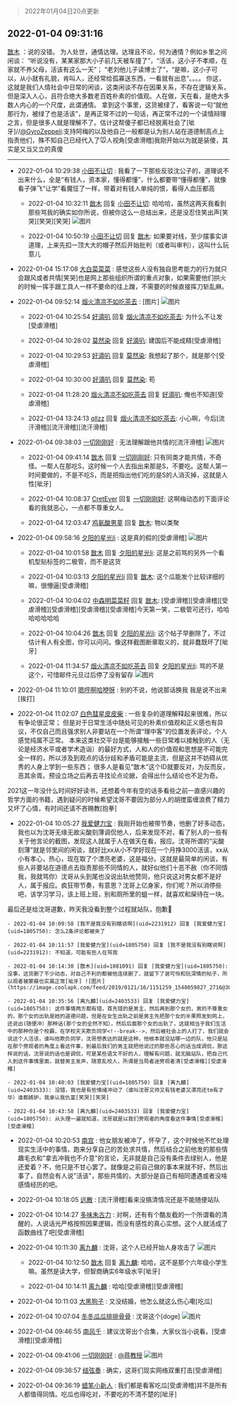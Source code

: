 > 2022年01月04日20点更新
<link rel="stylesheet" href="https://cdn.jsdelivr.net/gh/taotie6/sampleJSON@main/css/photo_show.css">
<meta name="referrer" content="no-referrer" />


 ## 2022-01-04 09:31:16 

 [㪚木](https://www.coolapk.com/feed/32582782?shareKey=MDBiNDBmYzk1ZmUyNjFkM2E4NTI~) ：说的没错。
为人处世，通情达理。达理且不论，何为通情？例如乡里之间闲谈：
“听说没有，某某家那大小子前几天被车撞了”，“活该，这小子不孝顺，在家就不养父母，活该有这么一天”；
“老刘他儿子读博士了”，“是嘛，这小子可以，从小就有礼貌，肯叫人，还经常给孤寡送东西，一看就有出息”。。<!--break-->。。
你这，这就是我们人情社会中日常的闲谈，这类闲谈不存在因果关系，不存在逻辑关系，但是深入人心，且符合绝大多数老百姓朴素的价值观。人在做，天在看，是绝大多数人内心的一个尺度，此谓通情。
拿到这个事里，这货被绿了，看客说一句“就他那行为，被绿了也是活该”，是再正常不过的一句话，再正常不过的一个读情辩理之言，但是很多人就是理解不了。估计这帮傻子都已经脱离社会了[呲牙]//<a class="feed-link-uname" href="/u/GyroZeppeli">@GyroZeppeli</a>:支持阿梅的以及他自己一般都是认为别人站在道德制高点上指责他们，殊不知自己已经代入了🐭人视角[受虐滑稽]我刚开始以为就是装傻，其实是又当又立的真傻 

<div class="album">
</div>

 ------- 

- 2022-01-04 10:29:38 [小田不让切](uid=2501051) : 我看了一下那些反驳沈公子的，道理说不出来什么，全是“有钱人，资本家，懂得都懂”，什么都要带“懂得都懂”，就像看子弹飞“让学”看魔怔了一样，带着对有钱人单纯的恨，看得人血压都高 

    - 2022-01-04 10:32:11 [㪚木](uid=1081091) 回复 [小田不让切](uid=2501051): 哈哈哈，虽然这两天我看到那些骂我的确实如你所说，但被你这么一总结出来，还是没忍住笑出声[笑哭][笑哭][笑哭] ![图片](https://image.coolapk.com/feed/2018/1217/07/1081091_1545003920_5732@216x196.gif)

    - 2022-01-04 10:50:19 [小田不让切](uid=2501051) 回复 [㪚木](uid=1081091): 如果要对线，至少摆事实讲道理，上来先扣一顶大大的帽子然后开始批判（或者叫审判），这叫什么玩意儿 

- 2022-01-04 15:17:08 [大白菜菜菜](uid=2081020) : 感觉这些人没有独自思考能力的行为就只会跟风或者共情[笑哭]也是网上那些组织所谓的重点对象，如果需要他们拱火的时候一挥手跟工具人一样不要命的往上蹭，不需要的时候直接挥刀斩乱麻。 

- 2022-01-04 09:52:14 [烟火清凉不如吃茶去](uid=4279524) : [图片] ![图片](https://image.coolapk.com/feed/2022/0104/09/4279524_de8bb206_1133_7164_979@1080x2376.jpeg)

    - 2022-01-04 10:25:54 [好滴叭](uid=5526219) 回复 [烟火清凉不如吃茶去](uid=4279524): 为什么不让发[受虐滑稽] 

    - 2022-01-04 10:28:02 [莫然染](uid=704691) 回复 [好滴叭](uid=5526219): 建国后不能成精[受虐滑稽] 

    - 2022-01-04 10:29:53 [好滴叭](uid=5526219) 回复 [莫然染](uid=704691): 我想起了那个，就是那个[受虐滑稽] 

    - 2022-01-04 10:30:00 [好滴叭](uid=5526219) 回复 [莫然染](uid=704691): 苟 

    - 2022-01-04 11:28:20 [烟火清凉不如吃茶去](uid=4279524) 回复 [好滴叭](uid=5526219): 俺也不知道[受虐滑稽] 

    - 2022-01-04 13:24:13 [qllzz](uid=3265016) 回复 [烟火清凉不如吃茶去](uid=4279524): 小心啊，今后[流汗滑稽][流汗滑稽][流汗滑稽] 

- 2022-01-04 09:38:03 [一切刚刚好](uid=701389) : 无法理解跟他共情的[流汗滑稽] ![图片](https://image.coolapk.com/feed/2022/0104/09/701389_fe5d285e_0281_5683_513@1080x3214.jpeg)

    - 2022-01-04 09:41:14 [㪚木](uid=1081091) 回复 [一切刚刚好](uid=701389): 只有同类才能共情，不奇怪。一帮人在那吃S，这时候一个人去指出来那是S，不要吃。这帮人第一时间要做的，不是不吃S，而是把指出他们吃的是S的人消灭掉，这就是人性[呲牙] 

    - 2022-01-04 10:08:37 [CretEver](uid=570593) 回复 [一切刚刚好](uid=701389): 这啊梅动态的下面评论看的我就恶心，一点都不尊重女人。 

    - 2022-01-04 12:03:47 [鸡氨酸男童](uid=2041334) 回复 [㪚木](uid=1081091): 物以类聚 

- 2022-01-04 09:58:16 [夕阳的星光li](uid=11461145) : 这是真的假的[受虐滑稽] ![图片](https://image.coolapk.com/feed/2022/0103/11/17309311_9009f185_0240_9858_975@1080x402.png)

    - 2022-01-04 10:01:58 [㪚木](uid=1081091) 回复 [夕阳的星光li](uid=11461145): 这是之前骂的另外一个看机型贴标签的二极管，而不是这货 

    - 2022-01-04 10:03:13 [夕阳的星光li](uid=11461145) 回复 [㪚木](uid=1081091): 这个瓜能发个比较详细的嘛，很懵逼[受虐滑稽] 

    - 2022-01-04 10:04:02 [中森明菜菜籽](uid=1619950) 回复 [㪚木](uid=1081091): [受虐滑稽][受虐滑稽][受虐滑稽][受虐滑稽][受虐滑稽][受虐滑稽]今天第一笑，二极管可还行，哈哈哈哈哈哈哈 

    - 2022-01-04 10:04:26 [㪚木](uid=1081091) 回复 [夕阳的星光li](uid=11461145): 这个帖子早删除了，不过估计有人有全图，你可以问问。像这样截图断章取义的，就非蠢既坏了[呲牙] 

    - 2022-01-04 11:34:57 [烟火清凉不如吃茶去](uid=4279524) 回复 [夕阳的星光li](uid=11461145): 骂的不是这个，可惜邮件元旦过后停了没有留存 ![图片](https://image.coolapk.com/feed/2022/0104/11/4279524_44a0835f_7296_4189_237@1080x2376.jpeg)

- 2022-01-04 11:10:01 [嗯哼啊哈咿呀](uid=1936025) : 别的不说，他说那话换我 我是说不出来[挨打] 

- 2022-01-04 11:02:07 [白色彗星皮皮柴](uid=1997967) : 一些复杂的道理解释起来很难，所以有争论很正常；
但是对于日常生活中随处可见的朴素价值观和正义感也有异议，不仅自己而且强求别人非要站在一个所谓“理中客”的位置发表评论，个人感觉纯属不正常。
本来这类社交平台是能够接触一些日常难以接触到的人（无论是经济水平或者学术造诣）的最好方式<!--break-->，人和人的价值观和思想是不可能完全一样的，所以涉及到观点的话分歧和矛盾可能是主流，但是这并不妨碍从优秀的人身上学到一些东西；
很多人是看见“㪚木”这个ID就要反对，为反而反，恶其余胥。预设立场之后再去寻找论点论据，会得出什么结论也不足为奇。

2021这一年没什么时间好好读书，还想着今年有空的话多看些之前一直感兴趣的哲学方面的书籍，遇到疑问的时候希望沈哥不要因为部分人的胡搅蛮缠浪费了精力又坏了心情，有时间还请不吝赐教[抱拳] 

- 2022-01-04 10:05:27 [我爱健力宝](uid=1805750) : 我刚开始也被带节奏，他删了好多动态，我也以为沈哥无缘无故尖酸刻薄调侃他人，后来发现不对，看了别人的一些有关于他言论的截图，发现这人就属于人在做天在看，报应。沈哥所谓的“尖酸刻薄”就是邻里间的闲谈，就好比xx从小不学好现在一个月挣3000活该，xx从小有孝心，热心<!--break-->，现在取了个漂亮老婆，这是福分。这就是最简单的闲谈，有些人非要站在道德点去指责那些不同情的人，就好似他们十恶不赦（你不同情我，我就骂你）沈哥从头到尾也没说出轨他赞同，他只说这对男女都不是好人，属于报应。疯狂带节奏，有意思？沈哥上亿身家，你们呢？所以消停些吧，该学习学习，该上班上班，别和厕所里的蛆一样，就喜欢和屎待在一块。

最后还是给沈哥道歉，昨天我没看到整个过程就站队，抱歉🙏 

    - 2022-01-04 10:09:58 [我不是我没有别瞎说啊](uid=2231912) 回复 [我爱健力宝](uid=1805750): 怎么2条评论都被夹了 

    - 2022-01-04 10:11:57 [我爱健力宝](uid=1805750) 回复 [我不是我没有别瞎说啊](uid=2231912): 不知道，可能有些人在骂我 

    - 2022-01-04 10:14:30 [㪚木](uid=1081091) 回复 [我爱健力宝](uid=1805750): 没事，这货删了不少动态，对自己不利的都被他连续删了，就留下了装可怜和玩深情的帖子，所以观者被蒙蔽也实属正常[呲牙] ![图片](https://image.coolapk.com/feed/2019/0121/16/1151259_1548059827_2716@300x208.gif)

    - 2022-01-04 10:35:56 [离九麟](uid=2403533) 回复 [我爱健力宝](uid=1805750): 这件事情两方都有错，首先错的是男主，然后再到那个女的，男的不尊重女的，那个女的出轨是她的道德问题，但是在女生出轨之前是男主先把那个女的半果照发到网上，还说出(随便冲）那种话(那个女的全然不知），然后后面那个女的出轨了，这就相当于我们生活中的那种你是个校霸，在学校天天欺负同学<!--break-->，然后被社会上的人打了，我们就会说这个人活该，谁叫他欺负同学，沈哥想表达的就是这种，他根本就没站哪一边的队，他只是站在那个旁观者的角度上看这件事，到最后我们的男主就把他说过的那些恶心的话当成调侃，那这样说的话，沈哥说的话也是调侃，可是某些语文不好的人，理解有问题，就无脑站队，把自己代入到这件事情里面，就替男主发声，随意乱咬人，所谓是当局者迷旁观者清[受虐滑稽][受虐滑稽] 

    - 2022-01-04 10:40:03 [我爱健力宝](uid=1805750) 回复 [离九麟](uid=2403533): 没错，我也是有些情绪冲动了（谁叫沈哥又帅又有钱老婆又漂亮还tm有才华）谁都嫉妒，我承认我仇富[笑哭][笑哭] 

    - 2022-01-04 10:43:58 [离九麟](uid=2403533) 回复 [我爱健力宝](uid=1805750): 从头理一遍就知道，沈哥就是以我们旁观者的角度看这件事情[受虐滑稽][受虐滑稽] 

- 2022-01-04 10:20:53 [南宫](uid=639082) : 他女朋友被冲了，怀孕了，这个时候他不忙处理现实生活中的事情，跑来分享自己的苦处求共情，然后结合之前他发的那些情趣毛衣和&quot;拿去冲我也不介意&quot;的言论，无非就是自己没有条件去绿别人，他是还爱着？不，他只是不甘心罢了。就像是之前自己做的事本来就不好，然后出事了<!--break-->，自然会有人说&quot;活该&quot;，那些共情的，大部分是自己有相同遭遇或者没啥感情经历的吧。 

- 2022-01-04 10:18:05 [远散](uid=3235252) : [流汗滑稽]看来没搞清情况还是不能随便站队 

- 2022-01-04 10:14:27 [多味朱古力](uid=1614110) : 对啊，还有有个酷友截的一个所谓看的清醒的，人说话光严格按照因果逻辑，而没有感性的真心实想。这个人就活成了函数曲线了吧[受虐滑稽] 

- 2022-01-04 10:11:30 [离九麟](uid=2403533) : 沈哥，这个人已经开始人身攻击了 ![图片](https://image.coolapk.com/feed/2022/0104/10/2403533_8cd20ea4_2288_6409_591@1080x2340.jpeg)

    - 2022-01-04 10:12:50 [㪚木](uid=1081091) 回复 [离九麟](uid=2403533): 哈哈，这不是那个六年级小学生嘛。虽然是读大学，但智商确实6年级水平[呲牙] 

    - 2022-01-04 10:14:11 [离九麟](uid=2403533) : 哈哈[受虐滑稽][受虐滑稽] 

- 2022-01-04 10:11:03 [大黑狗子](uid=1259186) : 又没结婚，他怎么就这么伤心嘞[吃瓜] 

- 2022-01-04 10:07:04 [冬冬瓜瓜排排骨骨](uid=3463204) : 沈哥这个[doge] ![图片](https://image.coolapk.com/feed/2021/0514/21/1081091_ef501c2e_7810_9887@544x672.gif)

- 2022-01-04 09:46:55 [南风千](uid=2834132) : 建议沈哥出个合集，大家伙当小说看。[受虐滑稽][受虐滑稽] 

- 2022-01-04 09:41:06 [一切刚刚好](uid=701389) : <a class="feed-link-uname" href="/u/蒋教授">@蒋教授</a> ![图片](https://image.coolapk.com/feed/2022/0104/09/701389_11c1aea0_0464_7178_241@1079x2290.jpeg)

- 2022-01-04 09:36:57 [结弦奏](uid=1248797) : 确实，这哥们现实网络双重打击[受虐滑稽] 

- 2022-01-04 09:36:19 [蜡笔小新人](uid=4236945) : 我们都是看客吃瓜[受虐滑稽]并不是所有人都值得同情。吃瓜也得吃对，不要吃的不清不楚的[呲牙] 

